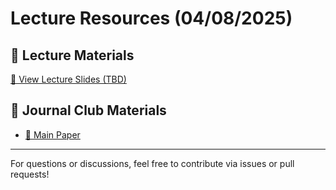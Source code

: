 # Lecture Resources (04/08/2025)

## 📖 Lecture Materials
[📂 View Lecture Slides (TBD)]()

## 📑 Journal Club Materials
- [📄 Main Paper](https://www.nature.com/articles/s41593-023-01304-9)

---

For questions or discussions, feel free to contribute via issues or pull requests!

